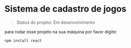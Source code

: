# Sistema de cadastro de jogos

> Status do projeto: Em desenvolvimento

para rodar esse projeto na sua máquina por favor digite:

```
npm install react
```
